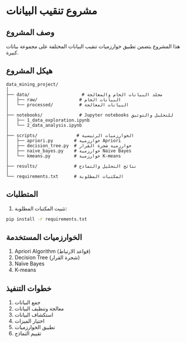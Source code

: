 # مشروع تنقيب البيانات

## وصف المشروع
هذا المشروع يتضمن تطبيق خوارزميات تنقيب البيانات المختلفة على مجموعة بيانات كبيرة.

## هيكل المشروع
```
data_mining_project/
│
├── data/                    # مجلد البيانات الخام والمعالجة
│   ├── raw/                # البيانات الخام
│   └── processed/          # البيانات المعالجة
│
├── notebooks/              # Jupyter notebooks للتحليل والتوثيق
│   ├── 1_data_exploration.ipynb
│   └── 2_data_analysis.ipynb
│
├── scripts/               # الخوارزميات الرئيسية
│   ├── apriori.py        # خوارزمية Apriori
│   ├── decision_tree.py  # خوارزمية شجرة القرار
│   ├── naive_bayes.py    # خوارزمية Naive Bayes
│   └── kmeans.py         # خوارزمية K-means
│
├── results/              # نتائج التحليل والنماذج
│
└── requirements.txt      # المكتبات المطلوبة
```

## المتطلبات
1. تثبيت المكتبات المطلوبة:
```bash
pip install -r requirements.txt
```

## الخوارزميات المستخدمة
1. Apriori Algorithm (قواعد الارتباط)
2. Decision Tree (شجرة القرار)
3. Naïve Bayes
4. K-means

## خطوات التنفيذ
1. جمع البيانات
2. معالجة وتنظيف البيانات
3. استكشاف البيانات
4. اختيار الميزات
5. تطبيق الخوارزميات
6. تقييم النماذج
